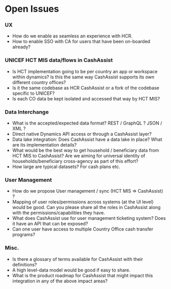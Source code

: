 # Open Issues

### UX

* How do we enable as seamless an experience with HCR.
* How to enable SSO with CA for users that have been on-boarded already?

### UNICEF HCT MIS data/flows in CashAssist

* Is HCT implementation going to be per country an app or workspace within dynamics? Is this the same way CashAssist supports its own different country offices?
* Is it the same codebase as HCR CashAssist or a fork of the codebase specific to UNICEF?
* Is each CO data be kept isolated and accessed that way by HCT MIS?

### Data Interchange

* What is the accepted/expected data format? REST / GraphQL ? JSON / XML ?
* Direct native Dynamics API access or through a CashAssist layer?
* Data lake integration: Does CashAssist have a data lake in place? What are its implementation details?
* What would be the best way to get household / beneficiary data from HCT MIS to CashAssist? Are we aiming for universal identity of households/beneficiary cross-agency as part of this effort?
* How large are typical datasets? For cash plans etc.

### User Management

* How do we propose User management / sync \(HCT MIS =&gt; CashAssist\) ?
* Mapping of user roles/permissions across systems \(at the UI level\) would be good. Can you please share all the roles in CashAssist along with the permissions/capabilities they have.
* What does CashAssist use for user management ticketing system? Does it have an API that can be exposed?
* Can one user have access to multiple Country Office cash transfer programs?

### Misc.

* Is there a glossary of terms available for CashAssist with their definitions?
* A high level-data model would be good if easy to share.
* What is the product roadmap for CashAssist that might impact this integration in any of the above impact areas?



